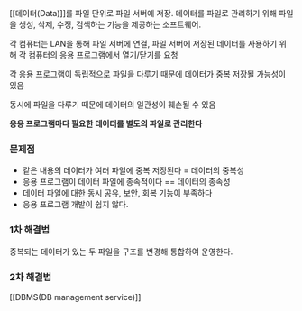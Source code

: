
[[데이터(Data)]]를 파일 단위로 파일 서버에 저장. 데이터를 파일로 관리하기 위해 파일을 생성, 삭제, 수정, 검색하는 기능을 제공하는 소프트웨어. 

각 컴퓨터는 LAN을 통해 파일 서버에 연결, 파일 서버에 저장된 데이터를 사용하기 위해 각 컴퓨터의 응용 프로그램에서 열기/닫기를 요청

각 응용 프로그램이 독립적으로 파일을 다루기 때문에 데이터가 중복 저장될 가능성이 있음

동시에 파일을 다루기 때문에 데이터의 일관성이 훼손될 수 있음

**응용 프로그램마다 필요한 데이터를 별도의 파일로 관리한다**

### **문제점**
+ 같은 내용의 데이터가 여러 파일에 중복 저장된다 = 데이터의 중복성
+ 응용 프로그램이 데이터 파일에 종속적이다 == 데이터의 종속성
+ 데이터 파일에 대한 동시 공유, 보안, 회복 기능이 부족하다
+ 응용 프로그램 개발이 쉽지 않다.
### 1차 해결법
중복되는 데이터가 있는 두 파일을 구조를 변경해 통합하여 운영한다. 
### 2차 해결법
[[DBMS(DB management service)]]
